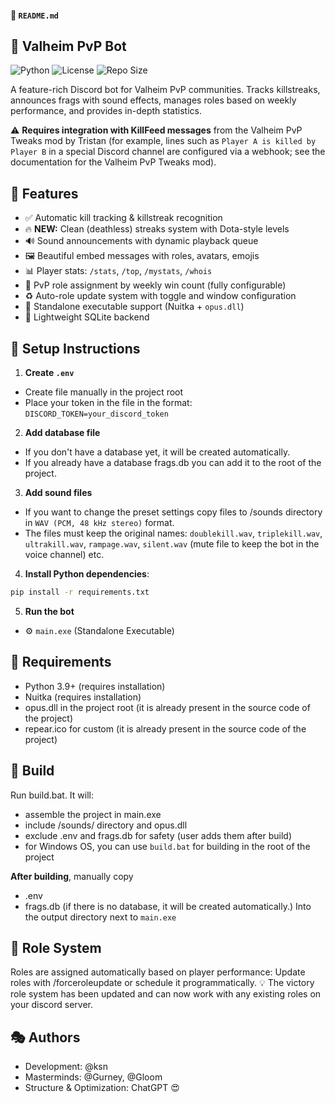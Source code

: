#### 📄 `README.md`
## 🤖 Valheim PvP Bot

![Python](https://img.shields.io/badge/Python-3.9-blue)
![License](https://img.shields.io/github/license/ksenobite/valheim_bot)
![Repo Size](https://img.shields.io/github/repo-size/ksenobite/valheim_bot)

A feature-rich Discord bot for Valheim PvP communities. Tracks killstreaks, announces frags with sound effects, manages roles based on weekly performance, and provides in-depth statistics.

⚠️ **Requires integration with KillFeed messages** from the Valheim PvP Tweaks mod by Tristan (for example, lines such as `Player A is killed by Player B` in a special Discord channel are configured via a webhook; see the documentation for the Valheim PvP Tweaks mod).

## 🎨 Features
- ✅ Automatic kill tracking & killstreak recognition
- 🔥 **NEW:** Clean (deathless) streaks system with Dota-style levels
- 🔊 Sound announcements with dynamic playback queue
- 🖼️ Beautiful embed messages with roles, avatars, emojis
- 📊 Player stats: `/stats`, `/top`, `/mystats`, `/whois`
- 👑 PvP role assignment by weekly win count (fully configurable)
- ♻️ Auto-role update system with toggle and window configuration
- 🧱 Standalone executable support (Nuitka + `opus.dll`)
- 💾 Lightweight SQLite backend

## 🧰 Setup Instructions
1. **Create `.env`** 
- Create file manually in the project root
- Place your token in the file in the format: `DISCORD_TOKEN=your_discord_token`
2. **Add database file**
- If you don't have a database yet, it will be created automatically.
- If you already have a database frags.db you can add it to the root of the project.
3. **Add sound files** 
- If you want to change the preset settings copy files to /sounds directory in `WAV (PCM, 48 kHz stereo)` format.
- The files must keep the original names:
        ```doublekill.wav```, ```triplekill.wav```, ```ultrakill.wav```, ```rampage.wav```, ```silent.wav``` (mute file to keep the bot in the voice channel) etc.
4. **Install Python dependencies**:
```bash
pip install -r requirements.txt
```
5. **Run the bot**
- ⚙️ `main.exe` (Standalone Executable)

## 🧱 **Requirements**
- Python 3.9+ (requires installation)
- Nuitka (requires installation)
- opus.dll in the project root (it is already present in the source code of the project)
- repear.ico for custom  (it is already present in the source code of the project)

## 🔨 **Build**
Run build.bat. It will:
- assemble the project in main.exe
- include /sounds/ directory and opus.dll
- exclude .env and frags.db for safety (user adds them after build)
- for Windows OS, you can use `build.bat` for building in the root of the project

**After building**, manually copy
- .env
- frags.db (if there is no database, it will be created automatically.)
Into the output directory next to `main.exe`

## 👑 **Role System**
Roles are assigned automatically based on player performance:
Update roles with /forceroleupdate or schedule it programmatically.
💡 The victory role system has been updated and can now work with any existing roles on your discord server.

## 🎭 **Authors**
- Development: @ksn
- Masterminds: @Gurney, @Gloom
- Structure & Optimization: ChatGPT 😍